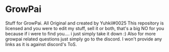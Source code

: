 # GrowPai
Stuff for GrowPai. All Original and created by Yuhkil#0025
This repository is licensed and you were to edit my stuff, sell it or both, that's a big NO for you because if i were to find you.... i just simply take it down :)
Also for more growpai related questions just simply go to the discord. I won't provide any links as it is against discord's ToS.
